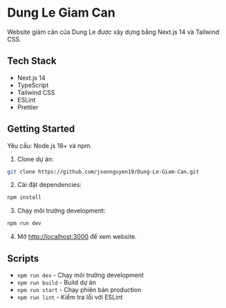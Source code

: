 # Dung Le Giam Can

Website giảm cân của Dung Le được xây dựng bằng Next.js 14 và Tailwind CSS.

## Tech Stack

- Next.js 14
- TypeScript
- Tailwind CSS
- ESLint
- Prettier

## Getting Started

Yêu cầu: Node.js 18+ và npm.

1. Clone dự án:

```bash
git clone https://github.com/jsonnguyen19/Dung-Le-Giam-Can.git
```

2. Cài đặt dependencies:

```bash
npm install
```

3. Chạy môi trường development:

```bash
npm run dev
```

4. Mở [http://localhost:3000](http://localhost:3000) để xem website.

## Scripts

- `npm run dev` - Chạy môi trường development
- `npm run build` - Build dự án
- `npm run start` - Chạy phiên bản production
- `npm run lint` - Kiểm tra lỗi với ESLint
